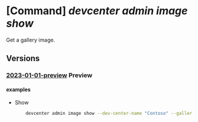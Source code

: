 # [Command] _devcenter admin image show_

Get a gallery image.

## Versions

### [2023-01-01-preview](/Resources/mgmt-plane/L3N1YnNjcmlwdGlvbnMve30vcmVzb3VyY2Vncm91cHMve30vcHJvdmlkZXJzL21pY3Jvc29mdC5kZXZjZW50ZXIvZGV2Y2VudGVycy97fS9nYWxsZXJpZXMve30vaW1hZ2VzL3t9/2023-01-01-preview.xml) **Preview**

<!-- mgmt-plane /subscriptions/{}/resourcegroups/{}/providers/microsoft.devcenter/devcenters/{}/galleries/{}/images/{} 2023-01-01-preview -->

#### examples

- Show
    ```bash
        devcenter admin image show --dev-center-name "Contoso" --gallery-name "DefaultDevGallery" --name "{imageName}" --resource-group "rg1"
    ```
